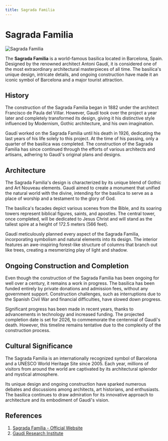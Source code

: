 ```yaml
---
title: Sagrada Familia
---
```

# Sagrada Familia

![Sagrada Familia](https://upload.wikimedia.org/wikipedia/commons/thumb/7/70/Barcelona_-_Sagrada_Familia.jpg/300px-Barcelona_-_Sagrada_Familia.jpg)

The **Sagrada Familia** is a world-famous basilica located in Barcelona, Spain. Designed by the renowned architect Antoni Gaudí, it is considered one of the most extraordinary architectural masterpieces of all time. The basilica's unique design, intricate details, and ongoing construction have made it an iconic symbol of Barcelona and a major tourist attraction.

## History

The construction of the Sagrada Familia began in 1882 under the architect Francisco de Paula del Villar. However, Gaudí took over the project a year later and completely transformed its design, giving it his distinctive style influenced by Modernism, Gothic architecture, and his own imagination.

Gaudí worked on the Sagrada Familia until his death in 1926, dedicating the last years of his life solely to this project. At the time of his passing, only a quarter of the basilica was completed. The construction of the Sagrada Familia has since continued through the efforts of various architects and artisans, adhering to Gaudí's original plans and designs.

## Architecture

The Sagrada Familia's design is characterized by its unique blend of Gothic and Art Nouveau elements. Gaudí aimed to create a monument that unified the natural world with the divine, intending for the basilica to serve as a place of worship and a testament to the glory of God.

The basilica's facades depict various scenes from the Bible, and its soaring towers represent biblical figures, saints, and apostles. The central tower, once completed, will be dedicated to Jesus Christ and will stand as the tallest spire at a height of 172.5 meters (566 feet).

Gaudí meticulously planned every aspect of the Sagrada Familia, incorporating symbolism and natural elements into its design. The interior features an awe-inspiring forest-like structure of columns that branch out like trees, creating a mesmerizing play of light and shadow.

## Ongoing Construction and Completion

Even though the construction of the Sagrada Familia has been ongoing for well over a century, it remains a work in progress. The basilica has been funded entirely by private donations and admission fees, without any government support. Construction challenges, such as interruptions due to the Spanish Civil War and financial difficulties, have slowed down progress.

Significant progress has been made in recent years, thanks to advancements in technology and increased funding. The projected completion date is set for 2026, to commemorate the centennial of Gaudí's death. However, this timeline remains tentative due to the complexity of the construction process.

## Cultural Significance

The Sagrada Familia is an internationally recognized symbol of Barcelona and a UNESCO World Heritage Site since 2005. Each year, millions of visitors from around the world are captivated by its architectural splendor and mystical atmosphere.

Its unique design and ongoing construction have sparked numerous debates and discussions among architects, art historians, and enthusiasts. The basilica continues to draw admiration for its innovative approach to architecture and its embodiment of Gaudí's vision.

## References

1. [Sagrada Família - Official Website](https://sagradafamilia.org/)
2. [Gaudí Research Institute](http://www.gaudiclub.com/ingles/i_vida/i_creacions/i_creacions.html)